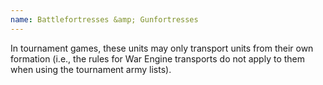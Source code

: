 ```yaml
---
name: Battlefortresses &amp; Gunfortresses
---
```

In tournament games, these units may only transport units from their own formation (i.e., the rules for War Engine transports do not apply to them when using the tournament army lists).